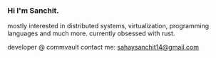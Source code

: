 ### Hi I'm Sanchit.

mostly interested in distributed systems, virtualization, programming languages and much more. currently obsessed with rust. 

developer @ commvault
contact me: sahaysanchit14@gmail.com

<!--
**stupendoussuperpowers/stupendoussuperpowers** is a ✨ _special_ ✨ repository because its `README.md` (this file) appears on your GitHub profile.
-->
